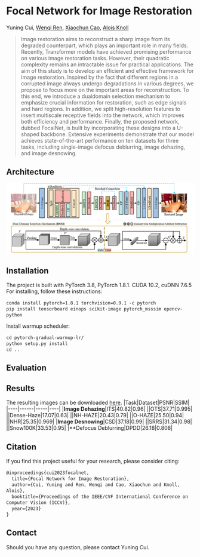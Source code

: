# Focal Network for Image Restoration

Yuning Cui, [Wenqi Ren](https://scholar.google.com.hk/citations?user=VwfgfR8AAAAJ&hl=zh-CN&oi=ao), [Xiaochun Cao](https://scholar.google.com.hk/citations?user=PDgp6OkAAAAJ&hl=zh-CN&oi=ao), [Alois Knoll](https://scholar.google.com.hk/citations?user=-CA8QgwAAAAJ&hl=zh-CN&oi=ao)

<!-- [![](https://img.shields.io/badge/ICLR-Paper-blue.svg)](https://openreview.net/forum?id=tyZ1ChGZIKO) -->


>Image restoration aims to reconstruct a sharp image from its degraded counterpart, which plays an important role in many fields. Recently, Transformer models have achieved promising performance on various image restoration tasks. However, their quadratic complexity remains an intractable issue for practical applications. The aim of this study is to develop an efficient and effective framework for image restoration. Inspired by the fact that different regions in a corrupted image always undergo degradations in various degrees, we propose to focus more on the important areas for reconstruction. To this end, we introduce a dualdomain selection mechanism to emphasize crucial information for restoration, such as edge signals and hard regions. In addition, we split high-resolution features to insert multiscale receptive fields into the network, which improves both efficiency and performance. Finally, the proposed network, dubbed FocalNet, is built by incorporating these designs into a U-shaped backbone. Extensive experiments demonstrate that our model achieves state-of-the-art performance on ten datasets for three tasks, including single-image defocus deblurring, image dehazing, and image desnowing.

## Architecture
![](figs/pipeline.png)

## Installation
The project is built with PyTorch 3.8, PyTorch 1.8.1. CUDA 10.2, cuDNN 7.6.5
For installing, follow these instructions:
~~~
conda install pytorch=1.8.1 torchvision=0.9.1 -c pytorch
pip install tensorboard einops scikit-image pytorch_msssim opencv-python
~~~
Install warmup scheduler:
~~~
cd pytorch-gradual-warmup-lr/
python setup.py install
cd ..
~~~
## Evaluation

## Results
The resulting images can be downloaded [here](https://drive.google.com/drive/folders/1GWgeqDuqJmR_3wy985l6Jl_ExtC3uFI_?usp=sharing).
|Task|Dataset|PSNR|SSIM|
|----|------|-----|----|
|**Image Dehazing**|ITS|40.82|0.96|
||OTS|37.71|0.995|
||Dense-Haze|17.07|0.63|
||NH-HAZE|20.43|0.79|
||O-HAZE|25.50|0.94|
||NHR|25.35|0.969|
|**Image Desnowing**|CSD|37.18|0.99|
||SRRS|31.34|0.98|
||Snow100K|33.53|0.95|
|**Defocus Deblurring|DPDD|26.18|0.808|

## Citation
If you find this project useful for your research, please consider citing:
~~~
@inproceedings{cui2023focalnet,
  title={Focal Network for Image Restoration},
  author={Cui, Yuning and Ren, Wenqi and Cao, Xiaochun and Knoll, Alois},
  booktitle={Proceedings of the IEEE/CVF International Conference on Computer Vision (ICCV)},
  year={2023}
}
~~~
## Contact
Should you have any question, please contact Yuning Cui.
